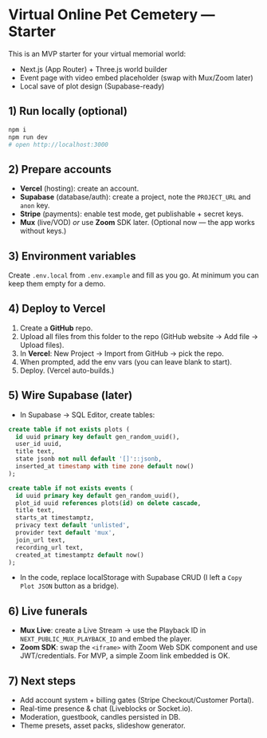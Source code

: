 # Virtual Online Pet Cemetery — Starter

This is an MVP starter for your virtual memorial world:
- Next.js (App Router) + Three.js world builder
- Event page with video embed placeholder (swap with Mux/Zoom later)
- Local save of plot design (Supabase-ready)

## 1) Run locally (optional)
```bash
npm i
npm run dev
# open http://localhost:3000
```

## 2) Prepare accounts
- **Vercel** (hosting): create an account.
- **Supabase** (database/auth): create a project, note the `PROJECT_URL` and `anon` key.
- **Stripe** (payments): enable test mode, get publishable + secret keys.
- **Mux** (live/VOD) *or* use **Zoom** SDK later.
(Optional now — the app works without keys.)

## 3) Environment variables
Create `.env.local` from `.env.example` and fill as you go.
At minimum you can keep them empty for a demo.

## 4) Deploy to Vercel
1. Create a **GitHub** repo.
2. Upload all files from this folder to the repo (GitHub website → Add file → Upload files).
3. In **Vercel**: New Project → Import from GitHub → pick the repo.
4. When prompted, add the env vars (you can leave blank to start).
5. Deploy. (Vercel auto-builds.)

## 5) Wire Supabase (later)
- In Supabase → SQL Editor, create tables:
```sql
create table if not exists plots (
  id uuid primary key default gen_random_uuid(),
  user_id uuid,
  title text,
  state jsonb not null default '[]'::jsonb,
  inserted_at timestamp with time zone default now()
);

create table if not exists events (
  id uuid primary key default gen_random_uuid(),
  plot_id uuid references plots(id) on delete cascade,
  title text,
  starts_at timestamptz,
  privacy text default 'unlisted',
  provider text default 'mux',
  join_url text,
  recording_url text,
  created_at timestamptz default now()
);
```
- In the code, replace localStorage with Supabase CRUD (I left a `Copy Plot JSON` button as a bridge).

## 6) Live funerals
- **Mux Live**: create a Live Stream → use the Playback ID in `NEXT_PUBLIC_MUX_PLAYBACK_ID` and embed the player.
- **Zoom SDK**: swap the `<iframe>` with Zoom Web SDK component and use JWT/credentials. For MVP, a simple Zoom link embedded is OK.

## 7) Next steps
- Add account system + billing gates (Stripe Checkout/Customer Portal).
- Real-time presence & chat (Liveblocks or Socket.io).
- Moderation, guestbook, candles persisted in DB.
- Theme presets, asset packs, slideshow generator.
```

